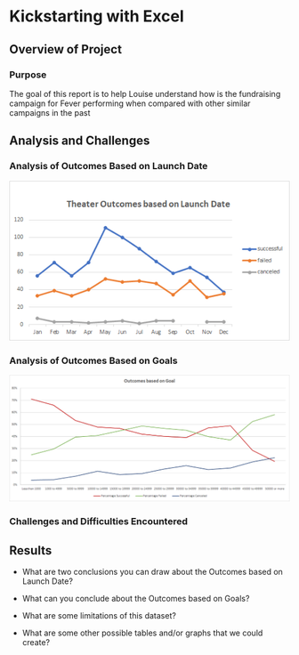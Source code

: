 # Kickstarting with Excel

## Overview of Project

### Purpose
The goal of this report is to help Louise understand how is the fundraising campaign for Fever performing when compared with other similar campaigns in the past

## Analysis and Challenges

### Analysis of Outcomes Based on Launch Date

<img src="/Resources/Theater_Outcomes_vs_Launch.png" >

### Analysis of Outcomes Based on Goals

<img src="/Resources/Outcomes_vs_Goals.png" >

### Challenges and Difficulties Encountered

## Results

- What are two conclusions you can draw about the Outcomes based on Launch Date?

- What can you conclude about the Outcomes based on Goals?

- What are some limitations of this dataset?

- What are some other possible tables and/or graphs that we could create?

